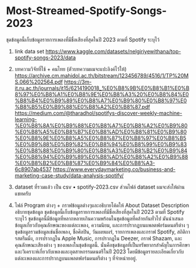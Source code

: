 # Most-Streamed-Spotify-Songs-2023
ชุดข้อมูลนี้เก็บข้อมูลรายการเพลงที่มีชื่อเสียงที่สุดในปี 2023 ตามที่ Spotify ระบุไว้

1. link data set 
https://www.kaggle.com/datasets/nelgiriyewithana/top-spotify-songs-2023/data

3. บทความวิจัยที่ใช้ + คนไทย (ตัวบทความผมจะแปะลิงค์ไว้ให้)
https://archive.cm.mahidol.ac.th/bitstream/123456789/4516/1/TP%20MS.066%202564.pdf
https://3m-it.ru.ac.th/journals/it15/6214190018_%E0%B8%9B%E0%B8%B1%E0%B8%97%E0%B8%A1%E0%B8%9E%E0%B8%A3%20%E0%B8%84%E0%B8%B4%E0%B9%89%E0%B8%A7%E0%B9%80%E0%B8%97%E0%B8%B5%E0%B9%88%E0%B8%A2%E0%B8%87.pdf
https://medium.com/@tharadhol/spotifys-discover-weekly-machine-learning-%E0%B8%8A%E0%B9%88%E0%B8%A7%E0%B8%A2%E0%B9%80%E0%B8%A5%E0%B8%B7%E0%B8%AD%E0%B8%81%E0%B9%80%E0%B8%9E%E0%B8%A5%E0%B8%87%E0%B8%97%E0%B8%B5%E0%B9%88%E0%B9%82%E0%B8%94%E0%B8%99%E0%B9%83%E0%B8%88%E0%B9%80%E0%B8%A3%E0%B8%B2%E0%B9%84%E0%B8%94%E0%B9%89%E0%B8%AD%E0%B8%A2%E0%B9%88%E0%B8%B2%E0%B8%87%E0%B9%84%E0%B8%A3-6c8907ab4537
https://www.everydaymarketing.co/business-and-marketing-case-study/data-analysis-spotify/

 5. dataset ที่รวมแล้ว เป็น csv 
•	spotify-2023.csv ส่วนไฟล์ dataset ผมจะส่งให้ผ่านแชทครับ

6. ไฟล์ Program ต่างๆ + กราฟข้อมูลต่างๆและอธิบายโค้ดให้ 
About Dataset
Description  อธิบายชุดข้อมูล
ชุดข้อมูลนี้เก็บข้อมูลรายการเพลงที่มีชื่อเสียงที่สุดในปี 2023 ตามที่ Spotify ระบุไว้ ชุดข้อมูลนี้มีข้อมูลที่หลากหลายเกินความพร้อมในชุดข้อมูลที่คล้ายกันทั่วไป มันนำเสนอข้อมูลเกี่ยวกับคุณลักษณะของแต่ละเพลง, ความนิยม, และการปรากฏบนแพลตฟอร์มดนตรีต่าง ๆ ชุดข้อมูลรวมข้อมูลเช่นชื่อเพลง, ชื่อศิลปิน, วันเผยแผร่, รายการเพลงและกราฟ Spotify, สถิติการสตรีมมิ่ง, การปรากฏใน Apple Music, การปรากฏใน Deezer, กราฟ Shazam, และคุณลักษณะเสียงต่าง ๆ ของเพลงในชุดข้อมูลนี้.  นั่นคือชุดข้อมูลที่เป็นทรัพยากรสำคัญในการศึกษาและวิเคราะห์เกี่ยวกับเพลงและอุตสาหกรรมดนตรีในปี 2023 โดยมีข้อมูลรายละเอียดเกี่ยวกับแต่ละเพลงและการปรากฏบนแพลตฟอร์มดนตรีต่าง ๆ ที่จำหน่ายอยู่. 

